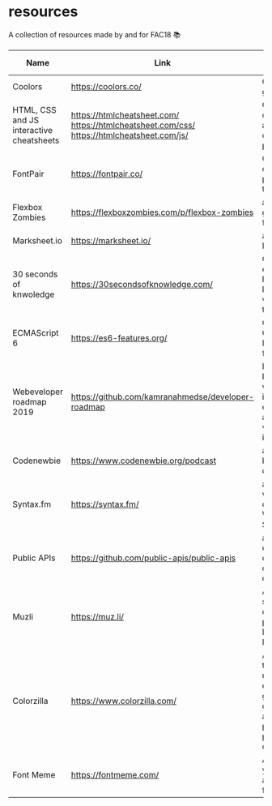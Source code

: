 # resources
A collection of resources made by and for FAC18 📚



| Name          | Link          | What is it?  | Tip from
| ------------- | ------------- | ------------ | ------------ |
| Coolors  | https://coolors.co/ | Colour scheme generator | Reda
| HTML, CSS and JS interactive cheatsheets | https://htmlcheatsheet.com/ https://htmlcheatsheet.com/css/ https://htmlcheatsheet.com/js/ | Great reminder of tools, syntax and methods in one (three?) place(s) | Reda
| FontPair | https://fontpair.co/ | Great database of fonts that pair well together | Reda
| Flexbox Zombies  | https://flexboxzombies.com/p/flexbox-zombies  | another fun game to master flexbox   | Pat   
| Marksheet.io   | https://marksheet.io/  | a nice recap of HTML and CSS   | Pat 
| 30 seconds of knwoledge | https://30secondsofknowledge.com/ | Chrome/Firefox extension that helps you to learn about web technologies | Pat 
| ECMAScript 6  | https://es6-features.org/ | Overview & Comparison of ECMAScript 6 features | Pat  
| Webeveloper roadmap 2019 | https://github.com/kamranahmedse/developer-roadmap | Roadmap to becoming a web developer in 2019 (front-end, back-end and devOps versions included) | Pat
| Codenewbie | https://www.codenewbie.org/podcast | a podcast for budding developers | Pat
| Syntax.fm| https://syntax.fm/ | a podcast for web developers by Wes Bos and Scott Tolinski | Pat
| Public APIs | https://github.com/public-apis/public-apis | a super extensive list of free APIs, organised into categories | Gillian
| Muzli| https://muz.li/ | A site/extension of pretty projects for Design Inspiration | Gillian
| Colorzilla| https://www.colorzilla.com/| An extension that lets you use an eyedropper to grab the colour of anything on a webpage or produce a palette of all colours | Gillian
| Font Meme | https://fontmeme.com/ | A site that lets you browse and use iconic fonts | Alex   




